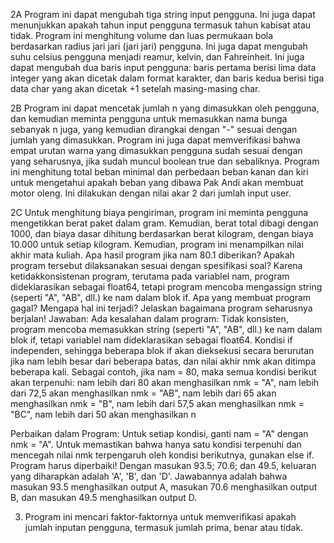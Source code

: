 2A
Program ini dapat mengubah tiga string input pengguna. Ini juga dapat menunjukkan apakah tahun input pengguna termasuk tahun kabisat atau tidak.
Program ini menghitung volume dan luas permukaan bola berdasarkan radius jari jari (jari jari) pengguna. Ini juga dapat mengubah suhu celsius pengguna menjadi reamur, kelvin, dan Fahreinheit. Ini juga dapat mengubah dua baris input pengguna: baris pertama berisi lima data integer yang akan dicetak dalam format karakter, dan baris kedua berisi tiga data char yang akan dicetak +1 setelah masing-masing char.

2B
Program ini dapat mencetak jumlah n yang dimasukkan oleh pengguna, dan kemudian meminta pengguna untuk memasukkan nama bunga sebanyak n juga, yang kemudian dirangkai dengan "-" sesuai dengan jumlah yang dimasukkan. Program ini juga dapat memverifikasi bahwa empat urutan warna yang dimasukkan pengguna sudah sesuai dengan yang seharusnya, jika sudah muncul boolean true dan sebaliknya.
Program ini menghitung total beban minimal dan perbedaan beban kanan dan kiri untuk mengetahui apakah beban yang dibawa Pak Andi akan membuat motor oleng. Ini dilakukan dengan nilai akar 2 dari jumlah input user.

2C
Untuk menghitung biaya pengiriman, program ini meminta pengguna mengetikkan berat paket dalam gram. Kemudian, berat total dibagi dengan 1000, dan biaya dasar dihitung berdasarkan berat kilogram, dengan biaya 10.000 untuk setiap kilogram. Kemudian, program ini menampilkan nilai akhir mata kuliah.
Apa hasil program jika nam 80.1 diberikan? Apakah program tersebut dilaksanakan sesuai dengan spesifikasi soal? Karena ketidakkonsistenan program, terutama pada variablel nam, program dideklarasikan sebagai float64, tetapi program mencoba mengassign string (seperti "A", "AB", dll.) ke nam dalam blok if.
Apa yang membuat program gagal? Mengapa hal ini terjadi? Jelaskan bagaimana program seharusnya berjalan! Jawaban: Ada kesalahan dalam program:
Tidak konsisten, program mencoba memasukkan string (seperti "A", "AB", dll.) ke nam dalam blok if, tetapi variablel nam dideklarasikan sebagai float64.
Kondisi if independen, sehingga beberapa blok if akan dieksekusi secara berurutan jika nam lebih besar dari beberapa batas, dan nilai akhir nmk akan ditimpa beberapa kali.
Sebagai contoh, jika nam = 80, maka semua kondisi berikut akan terpenuhi: nam lebih dari 80 akan menghasilkan nmk = "A", nam lebih dari 72,5 akan menghasilkan nmk = "AB", nam lebih dari 65 akan menghasilkan nmk = "B", nam lebih dari 57,5 akan menghasilkan nmk = "BC", nam lebih dari 50 akan menghasilkan n

Perbaikan dalam Program:
Untuk setiap kondisi, ganti nam = "A" dengan nmk = "A".
Untuk memastikan bahwa hanya satu kondisi terpenuhi dan mencegah nilai nmk terpengaruh oleh kondisi berikutnya, gunakan else if.
Program harus diperbaiki! Dengan masukan 93.5; 70.6; dan 49.5, keluaran yang diharapkan adalah 'A', 'B', dan 'D'. Jawabannya adalah bahwa masukan 93.5 menghasilkan output A, masukan 70.6 menghasilkan output B, dan masukan 49.5 menghasilkan output D.

3. Program ini mencari faktor-faktornya untuk memverifikasi apakah jumlah inputan pengguna, termasuk jumlah prima, benar atau tidak.






 
 
